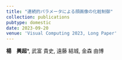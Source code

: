 ```yaml
---
title: "連続的パラメータによる顔画像の化粧制御"
collection: publications
pubtype: domestic
date: 2023-09-20
venue: 'Visual Computing 2023, Long Paper'
---
```


**楊　興超***, 武富 貴史, 遠藤 結城, 金森 由博